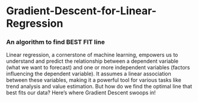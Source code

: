 # Gradient-Descent-for-Linear-Regression
### An algorithm to find BEST FIT line 
Linear regression, a cornerstone of machine learning, empowers us to understand and predict the relationship between a dependent variable (what we want to forecast) and one or more independent variables (factors influencing the dependent variable). It assumes a linear association between these variables, making it a powerful tool for various tasks like trend analysis and value estimation. But how do we find the optimal line that best fits our data? Here’s where Gradient Descent swoops in!
